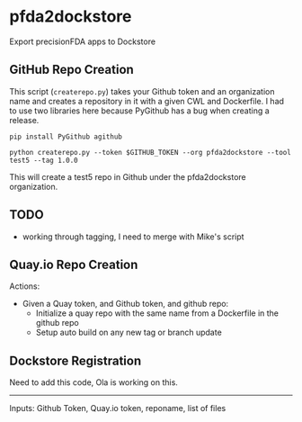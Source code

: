 # pfda2dockstore

Export precisionFDA apps to Dockstore

## GitHub Repo Creation

This script (`createrepo.py`) takes your Github token and an organization name and creates a repository in it with a given CWL and Dockerfile.  I had to use two libraries here because PyGithub has a bug when creating a release.

    pip install PyGithub agithub

    python createrepo.py --token $GITHUB_TOKEN --org pfda2dockstore --tool test5 --tag 1.0.0

This will create a test5 repo in Github under the pfda2dockstore organization.

## TODO

* working through tagging, I need to merge with Mike's script

## Quay.io Repo Creation

Actions:

  * Given a Quay token, and Github token, and github repo:
     * Initialize a quay repo with the same name from a Dockerfile in the github repo
     * Setup auto build on any new tag or branch update

## Dockstore Registration

Need to add this code, Ola is working on this.

----

Inputs: Github Token, Quay.io token, reponame, list of files

